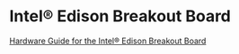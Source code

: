 # Intel® Edison Breakout Board 

[Hardware Guide for the Intel® Edison Breakout Board](http://www.intel.com/content/www/us/en/support/boards-and-kits/000005574.html)

